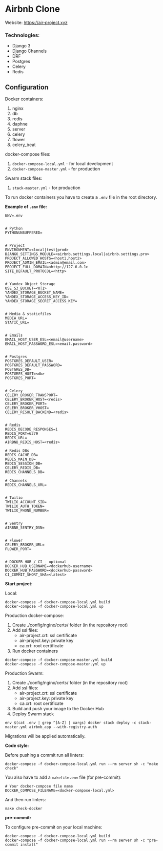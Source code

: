 # Airbnb Clone
Website: https://air-project.xyz

### Technologies:
- Django 3
- Django Channels
- DRF
- Postgres
- Celery
- Redis


## Configuration
Docker containers:
 1. nginx
 2. db
 3. redis
 4. daphne
 5. server
 6. celery
 7. flower
 8. celery_beat

docker-compose files:
 1. `docker-compose-local.yml` - for local development
 2. `docker-compose-master.yml` - for production

Swarm stack files:
1. `stack-master.yml` - for production

To run docker containers you have to create a `.env` file in the root directory.

**Example of `.env` file:**

```dotenv
ENV=.env


# Python
PYTHONUNBUFFERED=


# Project
ENVIRONMENT=<local|test|prod>
DJANGO_SETTINGS_MODULE=<airbnb.settings.local|airbnb.settings.pro>
PROJECT_ALLOWED_HOSTS=<host1,host2>
PROJECT_ADMIN_EMAIL=<admin@email.com>
PROJECT_FULL_DOMAIN=<http://127.0.0.1>
SITE_DEFAULT_PROTOCOL=<http>


# Yandex Object Storage
USE_S3_BUCKET=<0|1>
YANDEX_STORAGE_BUCKET_NAME=
YANDEX_STORAGE_ACCESS_KEY_ID=
YANDEX_STORAGE_SECRET_ACCESS_KEY=


# Media & staticfiles
MEDIA_URL=
STATIC_URL=


# Emails
EMAIL_HOST_USER_ESL=<email@username>
EMAIL_HOST_PASSWORD_ESL=<email.password>


# Postgres
POSTGRES_DEFAULT_USER=
POSTGRES_DEFAULT_PASSWORD=
POSTGRES_DB=
POSTGRES_HOST=<db>
POSTGRES_PORT=


# Celery
CELERY_BROKER_TRANSPORT=
CELERY_BROKER_HOST=<redis>
CELERY_BROKER_PORT=
CELERY_BROKER_VHOST=
CELERY_RESULT_BACKEND=<redis>


# Redis
REDIS_DECODE_RESPONSES=1
REDIS_PORT=6379
REDIS_URL=
AIRBNB_REDIS_HOST=<redis>

# Redis DBs
REDIS_CACHE_DB=
REDIS_MAIN_DB=
REDIS_SESSION_DB=
CELERY_REDIS_DB=
REDIS_CHANNELS_DB=

# Channels
REDIS_CHANNELS_URL=


# Twilio
TWILIO_ACCOUNT_SID=
TWILIO_AUTH_TOKEN=
TWILIO_PHONE_NUMBER=


# Sentry
AIRBNB_SENTRY_DSN=


# Flower
CELERY_BROKER_URL=
FLOWER_PORT=


# DOCKER HUB / CI - optional
DOCKER_HUB_USERNAME=<dockerhub-username>
DOCKER_HUB_PASSWORD=<dockerhub-password>
CI_COMMIT_SHORT_SHA=<latest>

```

**Start project:**

Local:
```shell
docker-compose -f docker-compose-local.yml build
docker-compose -f docker-compose-local.yml up
```

Production docker-compose:
1. Create ./config/nginx/certs/ folder (in the repository root)
2. Add ssl files:
   - air-project.crt: ssl certificate
   - air-project.key: private key
   - ca.crt: root certificate
3. Run docker containers

```shell
docker-compose -f docker-compose-master.yml build
docker-compose -f docker-compose-master.yml up
```

Production Swarm:
1. Create ./config/nginx/certs/ folder (in the repository root)
2. Add ssl files:
   - air-project.crt: ssl certificate
   - air-project.key: private key
   - ca.crt: root certificate
3. Build and push your image to the Docker Hub
4. Deploy Swarm stack

```shell
env $(cat .env | grep ^[A-Z] | xargs) docker stack deploy -c stack-master.yml airbnb_app --with-registry-auth
```

Migrations will be applied automatically.


**Code style:**

Before pushing a commit run all linters:

```shell
docker-compose -f docker-compose-local.yml run --rm server sh -c "make check"
```

You also have to add a `makefile.env` file (for pre-commit):
```dotenv
# Your docker-compose file name
DOCKER_COMPOSE_FILENAME=<docker-compose-local.yml>
```

And then run linters:
```shell
make check-docker
```


**pre-commit:**

To configure pre-commit on your local machine:
```shell
docker-compose -f docker-compose-local.yml build
docker-compose -f docker-compose-local.yml run --rm server sh -c "pre-commit install"
```
